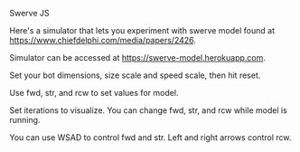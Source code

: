 Swerve JS

Here's a simulator that lets you experiment with swerve model found at https://www.chiefdelphi.com/media/papers/2426.

Simulator can be accessed at https://swerve-model.herokuapp.com.

Set your bot dimensions, size scale and speed scale, then hit reset.

Use fwd, str, and rcw to set values for model. 

Set iterations to visualize. You can change fwd, str, and rcw while model is running.

You can use WSAD to control fwd and str. Left and right arrows control rcw.

